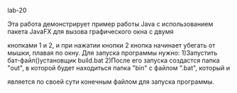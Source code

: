 lab-20

Эта работа демонстрирует пример работы Java с использованием пакета JavaFX для вызова графического окна с двумя 

кнопками 1 и 2, и при нажатии кнопки 2 кнопка начинает убегать от мышки, плавая по окну.
Для запуска программы нужно:
1)Запустить бат-файл()установщик build.bat 
2)После его запуска создастся папка "out", в которой будет находиться папка "bin" с файлом ".bat", который и 

является по своей сути конечным файлом для запуска программы.
